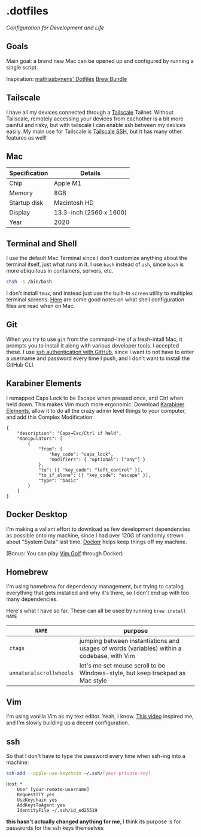# .dotfiles

_Configuration for Development and Life_

## Goals
Main goal: a brand new Mac can be opened up and configured by running a single script.

Inspiration:
[mathiasbynens' Dotfiles](https://github.com/mathiasbynens/dotfiles)
[Brew Bundle](https://gist.github.com/ChristopherA/a579274536aab36ea9966f301ff14f3f)

## Tailscale
I have all my devices connected through a [Tailscale](https://tailscale.com) Tailnet. 
Without Tailscale, remotely accessing your devices from eachother is a bit more painful and risky, but with tailscale I can enable ssh between my devices easily.
My main use for Tailscale is [Tailscale SSH](https://tailscale.com/kb/1193/tailscale-ssh), but it has many other features as well!

## Mac
| Specification   | Details                  |
|-----------------|--------------------------|
| Chip            | Apple M1                 |
| Memory          | 8GB                      |
| Startup disk    | Macintosh HD             |
| Display         | 13.3-inch (2560 x 1600)  |
| Year            | 2020                     |

## Terminal and Shell
I use the default Mac Terminal since I don't customize anything about the terminal itself, just what runs in it.
I use `bash` instead of `zsh`, since `bash` is more ubiquitous in containers, servers, etc.
```sh
chsh -s /bin/bash
```
I don't install `tmux`, and instead just use the built-in `screen` utility to multiplex terminal screens.
[Here](http://hayne.net/MacDev/Notes/unixFAQ.html#shellStartup) are some good notes on what shell configuration files are read when on Mac.

<!--
## File Organization
I want my computer to be neat and tidy, without a lot of junk in my home directory (`/home/YOUR_USERNAME`, or `~`). Things like the [XDG Base Directory Specification](https://specifications.freedesktop.org/basedir-spec/latest/) are attractive to me. XDG doesn't work perfectly cleanly with Mac, or with all applications. [This Apple Documentation](https://developer.apple.com/library/archive/documentation/FileManagement/Conceptual/FileSystemProgrammingGuide/FileSystemOverview/FileSystemOverview.html) is particularly to learn about the MacOS file system.

MORE IN HERE ABOUT OTHER PROGRAMS.

Docker Desktop for Mac makes it impossible to change the default `~/.docker` directory. Hopefully it will be resolved in [this issue](https://github.com/docker/roadmap/issues/408), so I can move `~/.docker` to `~/.config/docker`.
-->


## Git
When you try to use `git` from the command-line of a fresh-intall Mac, it prompts you to install it along with various developer tools. I accepted these.
I use [ssh authentication with GitHub](https://docs.github.com/en/authentication/connecting-to-github-with-ssh), since I want to not have to enter a username and password every time I push, and I don't want to install the GitHub CLI.

## Karabiner Elements
I remapped Caps Lock to be Escape when pressed once, and Ctrl when held down. This makes Vim much more ergonomic. Download [Karabiner Elements](https://karabiner-elements.pqrs.org), allow it to do all the crazy admin level things to your computer, and add this Complex Modification:

```
{
    "description": "Caps→Esc/Ctrl if held",
    "manipulators": [
        {
            "from": {
                "key_code": "caps_lock",
                "modifiers": { "optional": ["any"] }
            },
            "to": [{ "key_code": "left_control" }],
            "to_if_alone": [{ "key_code": "escape" }],
            "type": "basic"
        }
    ]
}
```

## Docker Desktop
I'm making a valiant effort to download as few development dependencies as possible onto my machine, since I had over 120G of randomly strewn about "System Data" last time. [Docker](https://www.docker.com) helps keep things off my machine.

(Bonus: You can play [Vim Golf](https://www.vimgolf.com) through Docker)

## Homebrew
I'm using homebrew for dependency management, but trying to catalog everything that gets installed and why it's there, so I don't end up with too many dependencies.

Here's what I have so far. These can all be used by running `brew install NAME`

| `NAME` | purpose |
| ------ | ------- |
| `ctags` | jumping between instantiations and usages of words (variables) within a codebase, with Vim |
| `unnaturalscrollwheels` | let's me set mouse scroll to be Windows-style, but keep trackpad as Mac style |


## Vim
I'm using vanilla Vim as my text editor. Yeah, I know.
[This video](https://www.youtube.com/watch?v=XA2WjJbmmoM) inspired me, and I'm slowly building up a decent configuration.

## ssh
So that I don't have to type the password every time when ssh-ing into a machine:
```bash
ssh-add --apple-use-keychain ~/.ssh/[your-private-key]
```
```~/.ssh/config
Host *
	User [your-remote-username]
    RequestTTY yes
    UseKeychain yes
    AddKeysToAgent yes
    IdentityFile ~/.ssh/id_ed25519
```

__this hasn't actually changed anything for me__, I think its purpose is for passwords for the ssh keys themselves

